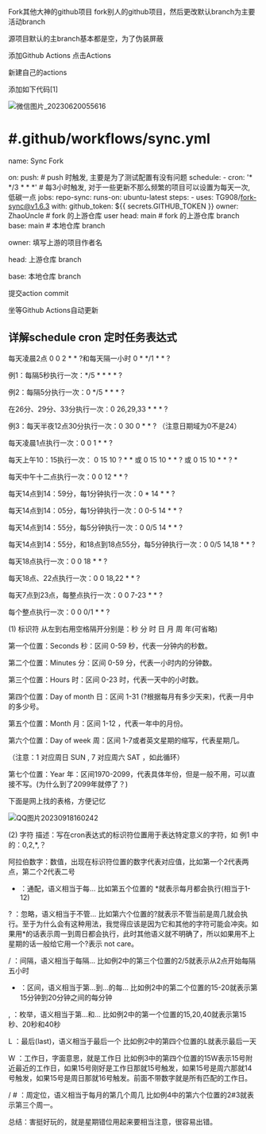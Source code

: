 Fork其他大神的github项目
fork别人的github项目，然后更改默认branch为主要活动branch

源项目默认的主branch基本都是空，为了伪装屏蔽

添加Github Actions
点击Actions

新建自己的actions

添加如下代码[1]

![微信图片_20230620055616](https://github.com/dlgt7/TVbox-interface/assets/102397160/cb514d9b-2cf1-427b-b7e1-46d5eb27faa3)


# #.github/workflows/sync.yml
name: Sync Fork

on:
  push: # push 时触发, 主要是为了测试配置有没有问题
  schedule:
    - cron: '* */3 * * *' # 每3小时触发, 对于一些更新不那么频繁的项目可以设置为每天一次, 低碳一点
jobs:
  repo-sync:
    runs-on: ubuntu-latest
    steps:
      - uses: TG908/fork-sync@v1.6.3
        with:
          github_token: ${{ secrets.GITHUB_TOKEN }}
          owner: ZhaoUncle # fork 的上游仓库 user
          head: main # fork 的上游仓库 branch
          base: main # 本地仓库 branch
          
owner: 填写上游的项目作者名

head: 上游仓库 branch

base: 本地仓库 branch

提交action commit

坐等Github Actions自动更新

## 详解schedule cron 定时任务表达式

每天凌晨2点 0 0 2 * * ?和每天隔一小时 0 * */1 * * ?

例1：每隔5秒执行一次：*/5 * * * * ?

例2：每隔5分执行一次：0 */5 * * * ?

在26分、29分、33分执行一次：0 26,29,33 * * * ?

例3：每天半夜12点30分执行一次：0 30 0 * * ? （注意日期域为0不是24）

每天凌晨1点执行一次：0 0 1 * * ?

每天上午10：15执行一次： 0 15 10 ? * * 或 0 15 10 * * ? 或 0 15 10 * * ? *

每天中午十二点执行一次：0 0 12 * * ?

每天14点到14：59分，每1分钟执行一次：0 * 14 * * ?

每天14点到14：05分，每1分钟执行一次：0 0-5 14 * * ?

每天14点到14：55分，每5分钟执行一次：0 0/5 14 * * ?

每天14点到14：55分，和18点到18点55分，每5分钟执行一次：0 0/5 14,18 * * ?

每天18点执行一次：0 0 18 * * ?

每天18点、22点执行一次：0 0 18,22 * * ?

每天7点到23点，每整点执行一次：0 0 7-23 * * ?

每个整点执行一次：0 0 0/1 * * ?

(1) 标识符
从左到右用空格隔开分别是：秒 分 时 日 月 周 年(可省略)

第一个位置：Seconds 秒：区间 0-59 秒，代表一分钟内的秒数。

第二个位置：Minutes 分：区间 0-59 分，代表一小时内的分钟数。

第三个位置：Hours 时：区间 0-23 时，代表一天中的小时数。

第四个位置：Day of month 日：区间 1-31 (?根据每月有多少天来)，代表一月中的多少号。

第五个位置：Month 月：区间 1-12 ，代表一年中的月份。

第六个位置：Day of week 周：区间 1-7或者英文星期的缩写，代表星期几。

（注意：1 对应周日 SUN , 7 对应周六 SAT ，如此循环）

第七个位置：Year 年：区间1970-2099，代表具体年份，但是一般不用，可以直接不写。(为什么到了2099年就停了？)

下面是网上找的表格，方便记忆

![QQ图片20230918160242](https://github.com/dlgt7/TVbox-interface/assets/102397160/a0929c25-19ef-4b77-8480-a8f516491454)


(2) 字符
描述：写在cron表达式的标识符位置用于表达特定意义的字符，如 例1 中的：0,2,*,？

阿拉伯数字：数值，出现在标识符位置的数字代表对应值，比如第一个2代表两点，第二个2代表二号

* ：通配，语义相当于每… 比如第五个位置的 *就表示每月都会执行(相当于1-12)

? ：忽略，语义相当于不管… 比如第六个位置的?就表示不管当前是周几就会执行。至于为什么会有这种用法，我觉得应该是因为它和其他的字符可能会冲突。如果用*的话表示周一到周日都会执行，此时其他语义就不明确了，所以如果用不上星期的话一般给它用一个?表示 not care。

/ ：间隔，语义相当于每隔… 比如例2中的第三个位置的2/5就表示从2点开始每隔五小时

- ：区间，语义相当于第…到…的每… 比如例2中的第二个位置的15-20就表示第15分钟到20分钟之间的每分钟

, ：枚举，语义相当于第…和… 比如例2中的第一个位置的15,20,40就表示第15秒、20秒和40秒

L ：最后(last)，语义相当于最后一个 比如例2中的第四个位置的L就表示最后一天

W ：工作日，字面意思，就是工作日 比如例3中的第四个位置的15W表示15号附近最近的工作日，如果15号刚好是工作日那就15号触发，如果15号是周六那就14号触发，如果15号是周日那就16号触发。前面不带数字就是所有匹配的工作日。

/ # ：周定位，语义相当于每月的第几个周几 比如例4中的第六个位置的2#3就表示第三个周一。

总结：害挺好玩的，就是星期错位用起来要相当注意，很容易出错。



